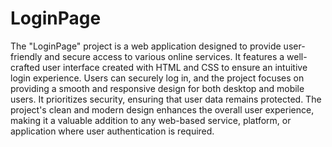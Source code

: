 # LoginPage
The "LoginPage" project is a web application designed to provide user-friendly and secure access to various online services. It features a well-crafted user interface created with HTML and CSS to ensure an intuitive login experience. Users can securely log in, and the project focuses on providing a smooth and responsive design for both desktop and mobile users. It prioritizes security, ensuring that user data remains protected. The project's clean and modern design enhances the overall user experience, making it a valuable addition to any web-based service, platform, or application where user authentication is required.

